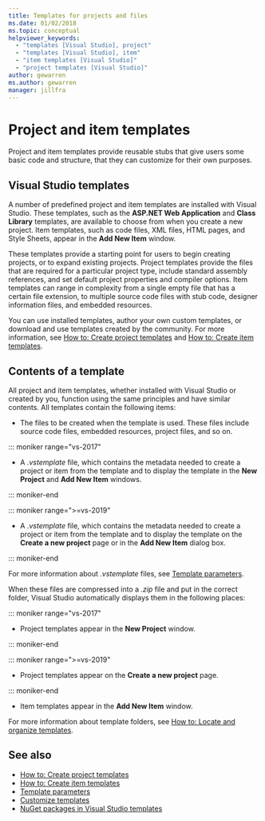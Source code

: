 ```yaml
---
title: Templates for projects and files
ms.date: 01/02/2018
ms.topic: conceptual
helpviewer_keywords:
  - "templates [Visual Studio], project"
  - "templates [Visual Studio], item"
  - "item templates [Visual Studio]"
  - "project templates [Visual Studio]"
author: gewarren
ms.author: gewarren
manager: jillfra
---
```

# Project and item templates

Project and item templates provide reusable stubs that give users some basic code and structure, that they can customize for their own purposes.

## Visual Studio templates

A number of predefined project and item templates are installed with Visual Studio. These templates, such as the **ASP.NET Web Application** and **Class Library** templates, are available to choose from when you create a new project. Item templates, such as code files, XML files, HTML pages, and Style Sheets, appear in the **Add New Item** window.

These templates provide a starting point for users to begin creating projects, or to expand existing projects. Project templates provide the files that are required for a particular project type, include standard assembly references, and set default project properties and compiler options. Item templates can range in complexity from a single empty file that has a certain file extension, to multiple source code files with stub code, designer information files, and embedded resources.

You can use installed templates, author your own custom templates, or download and use templates created by the community. For more information, see [How to: Create project templates](../ide/how-to-create-project-templates.md) and [How to: Create item templates](../ide/how-to-create-item-templates.md).

## Contents of a template

All project and item templates, whether installed with Visual Studio or created by you, function using the same principles and have similar contents. All templates contain the following items:

- The files to be created when the template is used. These files include source code files, embedded resources, project files, and so on.

::: moniker range="vs-2017"

- A *.vstemplate* file, which contains the metadata needed to create a project or item from the template and to display the template in the **New Project** and **Add New Item** windows.

::: moniker-end

::: moniker range=">=vs-2019"

- A *.vstemplate* file, which contains the metadata needed to create a project or item from the template and to display the template on the **Create a new project** page or in the **Add New Item** dialog box.

::: moniker-end

   For more information about *.vstemplate* files, see [Template parameters](../ide/template-parameters.md).

When these files are compressed into a *.zip* file and put in the correct folder, Visual Studio automatically displays them in the following places:

::: moniker range="vs-2017"

- Project templates appear in the **New Project** window.

::: moniker-end

::: moniker range=">=vs-2019"

- Project templates appear on the **Create a new project** page.

::: moniker-end

- Item templates appear in the **Add New Item** window.

For more information about template folders, see [How to: Locate and organize templates](../ide/how-to-locate-and-organize-project-and-item-templates.md).

## See also

- [How to: Create project templates](../ide/how-to-create-project-templates.md)
- [How to: Create item templates](../ide/how-to-create-item-templates.md)
- [Template parameters](../ide/template-parameters.md)
- [Customize templates](../ide/customizing-project-and-item-templates.md)
- [NuGet packages in Visual Studio templates](/nuget/visual-studio-extensibility/visual-studio-templates)